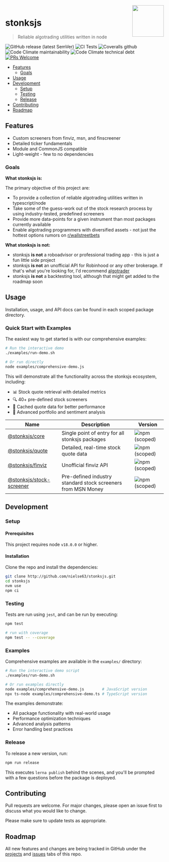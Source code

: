 <img src="https://raw.githubusercontent.com/nielse63/stonksjs/main/docs/assets/logo.svg" align="right" width="100" />

# stonksjs

> Reliable algotrading utilities written in node

![GitHub release (latest SemVer)](https://img.shields.io/github/v/release/nielse63/stonksjs?style=flat-square)
![CI Tests](https://github.com/nielse63/stonksjs/workflows/CI%20Tests/badge.svg)
![Coveralls github](https://img.shields.io/coveralls/github/nielse63/stonksjs?style=flat-square)
![Code Climate maintainability](https://img.shields.io/codeclimate/maintainability/nielse63/stonksjs?style=flat-square)
![Code Climate technical debt](https://img.shields.io/codeclimate/tech-debt/nielse63/stonksjs?style=flat-square)
[![PRs Welcome](https://img.shields.io/badge/PRs-welcome-brightgreen.svg?style=flat-square)](http://makeapullrequest.com)

- [Features](#features)
  - [Goals](#goals)
- [Usage](#usage)
- [Development](#development)
  - [Setup](#setup)
  - [Testing](#testing)
  - [Release](#release)
- [Contributing](#contributing)
- [Roadmap](#roadmap)

## Features

- Custom screeners from finviz, msn, and finscreener
- Detailed ticker fundamentals
- Module and CommonJS compatible
- Light-weight - few to no dependencies

### Goals

**What stonksjs is:**

The primary objective of this project are:

- To provide a collection of reliable algotrading utilities written in
  typescript/node
- Take some of the guess-work out of the stock research process by using
  industry-tested, predefined screeners
- Provide more data-points for a given instrument than most packages currently
  available
- Enable algotrading programmers with diversified assets - not just the hottest
  options rumors on [r/wallstreetbets](https://reddit.com/r/wallstreetbets)

**What stonksjs is not:**

- stonksjs **is not** a roboadvisor or professional trading app - this is just a
  fun little side project
- stonksjs **is not** an unofficial API for Robinhood or any other brokerage. If
  that's what you're looking for, I'd recommend
  [algotrader](https://github.com/torreyleonard/algotrader)
- stonksjs **is not** a backtesting tool, although that might get added to the
  roadmap soon

## Usage

Installation, usage, and API docs can be found in each scoped package directory.

### Quick Start with Examples

The easiest way to get started is with our comprehensive examples:

```bash
# Run the interactive demo
./examples/run-demo.sh

# Or run directly
node examples/comprehensive-demo.js
```

This will demonstrate all the functionality across the stonksjs ecosystem,
including:

- 📊 Stock quote retrieval with detailed metrics
- 🔍 40+ pre-defined stock screeners
- 💾 Cached quote data for better performance
- 🚀 Advanced portfolio and sentiment analysis

| Name                                                                                               | Description                                                  | Version                                                                                                    |
| -------------------------------------------------------------------------------------------------- | ------------------------------------------------------------ | ---------------------------------------------------------------------------------------------------------- |
| [@stonksjs/core](https://github.com/nielse63/stonksjs/tree/main/packages/core)                     | Single point of entry for all stonksjs packages              | ![npm (scoped)](https://img.shields.io/npm/v/@stonksjs/core?color=brightgreen&style=flat-square)           |
| [@stonksjs/quote](https://github.com/nielse63/stonksjs/tree/main/packages/quote)                   | Detailed, real-time stock quote data                         | ![npm (scoped)](https://img.shields.io/npm/v/@stonksjs/quote?color=brightgreen&style=flat-square)          |
| [@stonksjs/finviz](https://github.com/nielse63/stonksjs/tree/main/packages/finviz)                 | Unofficial finviz API                                        | ![npm (scoped)](https://img.shields.io/npm/v/@stonksjs/finviz?color=brightgreen&style=flat-square)         |
| [@stonksjs/stock-screener](https://github.com/nielse63/stonksjs/tree/main/packages/stock-screener) | Pre-defined industry standard stock screeners from MSN Money | ![npm (scoped)](https://img.shields.io/npm/v/@stonksjs/stock-screener?color=brightgreen&style=flat-square) |

## Development

### Setup

#### Prerequisites

This project requires node `v18.0.0` or higher.

#### Installation

Clone the repo and install the dependencies:

```bash
git clone http://github.com/nielse63/stonksjs.git
cd stonksjs
nvm use
npm ci
```

### Testing

Tests are run using `jest`, and can be run by executing:

```bash
npm test

# run with coverage
npm test -- --coverage
```

### Examples

Comprehensive examples are available in the `examples/` directory:

```bash
# Run the interactive demo script
./examples/run-demo.sh

# Or run examples directly
node examples/comprehensive-demo.js        # JavaScript version
npx ts-node examples/comprehensive-demo.ts # TypeScript version
```

The examples demonstrate:

- All package functionality with real-world usage
- Performance optimization techniques
- Advanced analysis patterns
- Error handling best practices

### Release

To release a new version, run:

```bash
npm run release
```

This executes `lerna publish` behind the scenes, and you'll be prompted with a
few questions before the package is deployed.

## Contributing

Pull requests are welcome. For major changes, please open an issue first to
discuss what you would like to change.

Please make sure to update tests as appropriate.

## Roadmap

All new features and changes are being tracked in GitHub under the
[projects](https://github.com/nielse63/stonksjs/projects) and
[issues](https://github.com/nielse63/stonksjs/issues) tabs of this repo.
